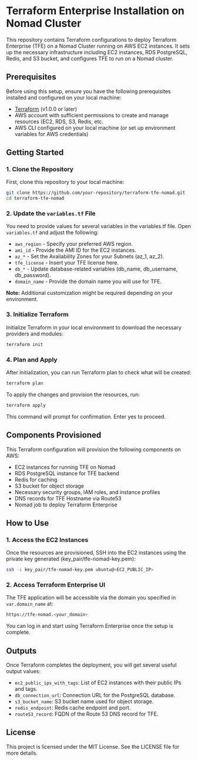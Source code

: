 # Terraform Enterprise Installation on Nomad Cluster

This repository contains Terraform configurations to deploy Terraform Enterprise (TFE) on a Nomad Cluster running on AWS EC2 instances. It sets up the necessary infrastructure including EC2 instances, RDS PostgreSQL, Redis, and S3 bucket, and configures TFE to run on a Nomad cluster.

## Prerequisites

Before using this setup, ensure you have the following prerequisites installed and configured on your local machine:

- [Terraform](https://www.terraform.io/downloads.html) (v1.0.0 or later)
- AWS account with sufficient permissions to create and manage resources (EC2, RDS, S3, Redis, etc.
- AWS CLI configured on your local machine (or set up environment variables for AWS credentials)
  
## Getting Started

### 1. Clone the Repository

First, clone this repository to your local machine:

```bash
git clone https://github.com/your-repository/terraform-tfe-nomad.git
cd terraform-tfe-nomad
```

### 2. Update the `variables.tf` File

You need to provide values for several variables in the variables.tf file. Open `variables.tf` and adjust the following:

- `aws_region`    - Specify your preferred AWS region.
- `ami_id`        - Provide the AMI ID for the EC2 instances.
- `az_*`          - Set the Availability Zones for your Subnets (az_1, az_2).
- `tfe_license`   - Insert your TFE license here.
- `db_*`          - Update database-related variables (db_name, db_username, db_password).
- `domain_name`   - Provide the domain name you will use for TFE.

**Note:** Additional customization might be required depending on your environment.

### 3. Initialize Terraform

Initialize Terraform in your local environment to download the necessary providers and modules:

```bash
terraform init
```

### 4. Plan and Apply

After initialization, you can run Terraform plan to check what will be created:

```bash
terraform plan
```

To apply the changes and provision the resources, run:

```bash
terraform apply
```

This command will prompt for confirmation. Enter yes to proceed.


## Components Provisioned

This Terraform configuration will provision the following components on AWS:

- EC2 instances for running TFE on Nomad
- RDS PostgreSQL instance for TFE backend
- Redis for caching
- S3 bucket for object storage
- Necessary security groups, IAM roles, and instance profiles
- DNS records for TFE Hostname via Route53
- Nomad job to deploy Terraform Enterprise


## How to Use

### 1. Access the EC2 Instances

Once the resources are provisioned, SSH into the EC2 instances using the private key generated (key_pair/tfe-nomad-key.pem):

```bash
ssh -i key_pair/tfe-nomad-key.pem ubuntu@<EC2_PUBLIC_IP>
```

### 2. Access Terraform Enterprise UI

The TFE application will be accessible via the domain you specified in `var.domain_name` at:

```bash
https://tfe-nomad.<your_domain>
```
You can log in and start using Terraform Enterprise once the setup is complete.


## Outputs

Once Terraform completes the deployment, you will get several useful output values:

- `ec2_public_ips_with_tags`: List of EC2 instances with their public IPs and tags.
- `db_connection_url`: Connection URL for the PostgreSQL database.
- `s3_bucket_name`: S3 bucket name used for object storage.
- `redis_endpoint`: Redis cache endpoint and port.
- `route53_record`: FQDN of the Route 53 DNS record for TFE.

## License

This project is licensed under the MIT License. See the LICENSE file for more details.
